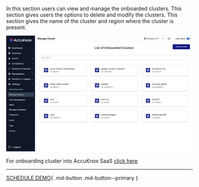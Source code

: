 
 In this section users can view and manage the onboarded clusters. This section gives users the options to delete and modify the clusters. This section gives the name of the cluster and region where the cluster is present.

![](images/manage-cluster-1.jpg)

 For onboarding cluster into AccuKnox SaaS [click here](./../getting-started/cluster-onboarding-managed.md)

 - - - 
[SCHEDULE DEMO](https://www.accuknox.com/contact-us){ .md-button .md-button--primary }
